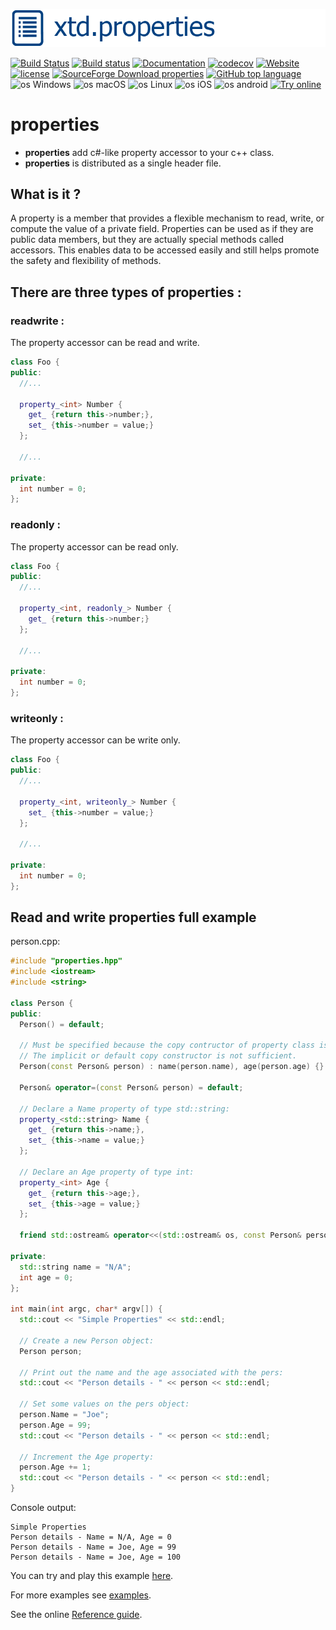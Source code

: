 [![properties picture](docs/pictures/header.png)](https://gammasoft71.wixsite.com/xtd-properties)

[![Build Status](https://travis-ci.org/gammasoft71/xtd.properties.svg?branch=master)](https://travis-ci.org/gammasoft71/xtd.properties)
[![Build status](https://ci.appveyor.com/api/projects/status/r3w9ojjiecp4vf8f?svg=true)](https://ci.appveyor.com/project/gammasoft71/xtd-properties)
[![Documentation](https://codedocs.xyz/gammasoft71/xtd.properties.svg)](https://codedocs.xyz/gammasoft71/xtd.properties/)
[![codecov](https://codecov.io/gh/gammasoft71/xtd.properties/branch/master/graph/badge.svg)](https://codecov.io/gh/gammasoft71/xtd.properties)
[![Website](https://img.shields.io/website-up-down-green-red/http/shields.io.svg?label=xtd.properties%20website)](https://gammasoft71.wixsite.com/xtd.properties)
[![license](https://img.shields.io/github/license/gammasoft71/xtd.properties.svg)](License.md)
[![SourceForge Download properties](https://img.shields.io/sourceforge/dt/properties.svg)](https://sourceforge.net/projects/properties/files/latest/download)
[![GitHub top language](https://img.shields.io/github/languages/top/gammasoft71/xtd.properties.svg)](https://cppreference.com)
![os Windows](https://img.shields.io/badge/os-Windows-004080.svg)
![os macOS](https://img.shields.io/badge/os-macOS-004080.svg)
![os Linux](https://img.shields.io/badge/os-Linux-004080.svg)
![os iOS](https://img.shields.io/badge/os-iOS-004080.svg)
![os android](https://img.shields.io/badge/os-android-004080.svg)
[![Try online](https://img.shields.io/badge/try-online-004080.svg)](https://wandbox.org/permlink/rH8PGQU9G3Auv6va)

# properties

* **properties** add c#-like property accessor to your c++ class.
* **properties** is distributed as a single header file.

## What is it ?

A property is a member that provides a flexible mechanism to read, write, or compute the value of a private field. Properties can be used as if they are public data members, but they are actually special methods called accessors. This enables data to be accessed easily and still helps promote the safety and flexibility of methods.

## There are three types of properties :

### readwrite :

The property accessor can be read and write.

```c++
class Foo {
public:
  //...
  
  property_<int> Number {
    get_ {return this->number;},
    set_ {this->number = value;}
  };
  
  //...
  
private:
  int number = 0;
};
```

### readonly :

The property accessor can be read only.

```c++
class Foo {
public:
  //...
  
  property_<int, readonly_> Number {
    get_ {return this->number;}
  };
  
  //...
  
private:
  int number = 0;
};
```

### writeonly :

The property accessor can be write only.

```c++
class Foo {
public:
  //...
  
  property_<int, writeonly_> Number {
    set_ {this->number = value;}
  };
  
  //...
  
private:
  int number = 0;
};
```

## Read and write properties full example

person.cpp:

```c++
#include "properties.hpp"
#include <iostream>
#include <string>

class Person {
public:
  Person() = default;

  // Must be specified because the copy contructor of property class is deleted.
  // The implicit or default copy constructor is not sufficient.
  Person(const Person& person) : name(person.name), age(person.age) {}

  Person& operator=(const Person& person) = default;
  
  // Declare a Name property of type std::string:
  property_<std::string> Name {
    get_ {return this->name;},
    set_ {this->name = value;}
  };
  
  // Declare an Age property of type int:
  property_<int> Age {
    get_ {return this->age;},
    set_ {this->age = value;}
  };
  
  friend std::ostream& operator<<(std::ostream& os, const Person& person) {return os << "Name = " << person.Name << ", Age = " << person.Age;}
   
private:
  std::string name = "N/A";
  int age = 0;
};

int main(int argc, char* argv[]) {
  std::cout << "Simple Properties" << std::endl;
    
  // Create a new Person object:
  Person person;
  
  // Print out the name and the age associated with the pers:
  std::cout << "Person details - " << person << std::endl;

  // Set some values on the pers object:
  person.Name = "Joe";
  person.Age = 99;
  std::cout << "Person details - " << person << std::endl;

  // Increment the Age property:
  person.Age += 1;
  std::cout << "Person details - " << person << std::endl;
}
```

Console output:

```
Simple Properties
Person details - Name = N/A, Age = 0
Person details - Name = Joe, Age = 99
Person details - Name = Joe, Age = 100
```
You can try and play this example [here](https://wandbox.org/permlink/aA17kJZXhJOYsTpW).

For more examples see [examples](examples).

See the online [Reference guide](https://gammasoft71.github.io/properties-doc/).
